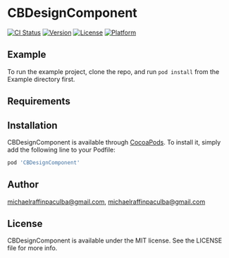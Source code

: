 # CBDesignComponent

[![CI Status](https://img.shields.io/travis/michaelraffinpaculba@gmail.com/CBDesignComponent.svg?style=flat)](https://travis-ci.org/michaelraffinpaculba@gmail.com/CBDesignComponent)
[![Version](https://img.shields.io/cocoapods/v/CBDesignComponent.svg?style=flat)](https://cocoapods.org/pods/CBDesignComponent)
[![License](https://img.shields.io/cocoapods/l/CBDesignComponent.svg?style=flat)](https://cocoapods.org/pods/CBDesignComponent)
[![Platform](https://img.shields.io/cocoapods/p/CBDesignComponent.svg?style=flat)](https://cocoapods.org/pods/CBDesignComponent)

## Example

To run the example project, clone the repo, and run `pod install` from the Example directory first.

## Requirements

## Installation

CBDesignComponent is available through [CocoaPods](https://cocoapods.org). To install
it, simply add the following line to your Podfile:

```ruby
pod 'CBDesignComponent'
```

## Author

michaelraffinpaculba@gmail.com, michaelraffinpaculba@gmail.com

## License

CBDesignComponent is available under the MIT license. See the LICENSE file for more info.
